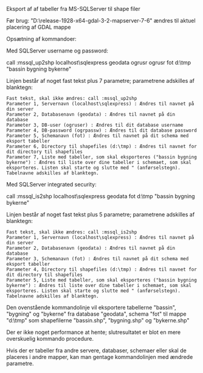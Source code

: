 Eksport af af tabeller fra MS-SQLServer til shape filer

Før brug: 
"D:\release-1928-x64-gdal-3-2-mapserver-7-6" ændres til aktuel placering af GDAL mappe

Opsætning af kommandoer: 

Med SQLServer username og password: 

call :mssql_up2shp localhost\sqlexpress geodata ogrusr ogrusr fot d:\tmp "bassin bygning bykerne"

Linjen består af noget fast tekst plus 7 parametre; parametrene adskilles af blanktegn:

    Fast tekst, skal ikke ændres: call :mssql_up2shp 
    Parameter 1, Servernavn (localhost\sqlexpress) : Ændres til navnet på din server
    Parameter 2, Databasenavn (geodata) : Ændres til navnet på din database
    Parameter 3, DB-user (ogruser) : Ændres til dit database username
    Parameter 4, DB-password (ogrpassw) : Ændres til dit database password
    Parameter 5, Schemanavn (fot) : Ændres til navnet på dit schema med eksport tabeller
    Parameter 6, Directory til shapefiles (d:\tmp) : Ændres til navnet for dit directory til shapefiles
    Parameter 7, Liste med tabeller, som skal eksporteres ("bassin bygning bykerne") : Ændres til liste over dine tabeller i schemaet, som skal eksporteres. Listen skal starte og slutte med " (anførselstegn). Tabelnavne adskilles af blanktegn.


Med SQLServer integrated security:

call :mssql_is2shp localhost\sqlexpress geodata fot d:\tmp "bassin bygning bykerne"

Linjen består af noget fast tekst plus 5 parametre; parametrene adskilles af blanktegn:

    Fast tekst, skal ikke ændres: call :mssql_is2shp 
    Parameter 1, Servernavn (localhost\sqlexpress) : Ændres til navnet på din server
    Parameter 2, Databasenavn (geodata) : Ændres til navnet på din database
    Parameter 3, Schemanavn (fot) : Ændres til navnet på dit schema med eksport tabeller
    Parameter 4, Directory til shapefiles (d:\tmp) : Ændres til navnet for dit directory til shapefiles
    Parameter 5, Liste med tabeller, som skal eksporteres ("bassin bygning bykerne") : Ændres til liste over dine tabeller i schemaet, som skal eksporteres. Listen skal starte og slutte med " (anførselstegn). Tabelnavne adskilles af blanktegn.



Den ovenstående kommandolinje vil eksportere tabellerne "bassin", "bygning" og "bykerne" fra database "geodata", schema "fot" til mappe "d:\tmp" som shapefilerne "bassin.shp", "bygning.shp" og "bykerne.shp"

Der er ikke noget performance at hente; slutresultatet er blot en mere overskuelig kommando procedure.

Hvis der er tabeller fra andre servere, databaser, schemaer eller skal de placeres i andre mapper, kan man gentage kommandolinjen med ændrede parametre.



